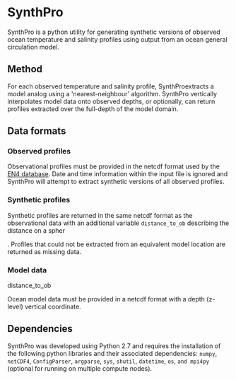 # SynthPro
SynthPro is a python utility for generating synthetic versions of observed ocean temperature and salinity profiles using output from an ocean general circulation model. 


## Method
For each observed temperature and salinity profile, SynthProextracts a model analog using a 'nearest-neighbour' algorithm. SynthPro vertically interpolates model data onto observed depths, or optionally, can return profiles extracted over the full-depth of the model domain. 





## Data formats
### Observed profiles
Observational profiles must be provided in the netcdf format used by the [EN4 database][EN4-ref]. Date and time information within the input file is ignored and SynthPro will attempt to extract synthetic versions of all observed profiles.

### Synthetic profiles
Synthetic profiles are returned in the same netcdf format as the observational data with an additional variable `distance_to_ob` describing the distance on a spher

. Profiles that could not be extracted from an equivalent model location are returned as missing data. 

### Model data
distance_to_ob

Ocean model data must be provided in a netcdf format with a depth (z-level) vertical coordinate. 



## Dependencies
SynthPro was developed using Python 2.7 and requires the installation of the following python libraries and their associated dependencies: `numpy`, `netCDF4`, `ConfigParser`, `argparse`, `sys`, `shutil`, `datetime`, `os`, `and mpi4py` (optional for running on multiple compute nodes).

## 

[EN4-ref]: http://www.metoffice.gov.uk/hadobs/en4/download-en4-0-2-g10.html
